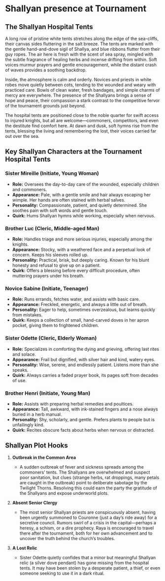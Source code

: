 # Shallyan presence at Tournament

## The Shallyan Hospital Tents

A long row of pristine white tents stretches along the edge of the sea-cliffs, their canvas sides fluttering in the salt breeze. The tents are marked with the gentle hand-and-dove sigil of Shallya, and blue ribbons flutter from their guy ropes. The air here is fresh with the scent of sea spray, mingled with the subtle fragrance of healing herbs and incense drifting from within. Soft voices murmur prayers and gentle encouragement, while the distant crash of waves provides a soothing backdrop.

Inside, the atmosphere is calm and orderly. Novices and priests in white robes move quietly between cots, tending to the wounded and weary with practiced care. Bowls of clean water, fresh bandages, and simple charms of mercy are everywhere. The presence of the Shallyans brings a sense of hope and peace, their compassion a stark contrast to the competitive fervor of the tournament grounds just beyond.

The hospital tents are positioned close to the noble quarter for swift access to injured knights, but all are welcome—commoners, competitors, and even the destitute find comfort here. At dawn and dusk, soft hymns rise from the tents, blessing the living and remembering the lost, their voices carried far out over the sea.

## Key Shallyan Characters at the Tournament Hospital Tents

### Sister Mireille (Initiate, Young Woman)

- **Role:** Oversees the day-to-day care of the wounded, especially children and commoners.
- **Appearance:** Pale, with a gentle smile and hair always escaping her wimple. Her hands are often stained with herbal salves.
- **Personality:** Compassionate, patient, and quietly determined. She soothes pain with soft words and gentle touch.
- **Quirk:** Hums Shallyan hymns while working, especially when nervous.

### Brother Luc (Cleric, Middle-aged Man)

- **Role:** Handles triage and more serious injuries, especially among the knights.
- **Appearance:** Stocky, with a weathered face and a perpetual look of concern. Keeps his sleeves rolled up.
- **Personality:** Practical, brisk, but deeply caring. Known for his blunt honesty and refusal to give up on a patient.
- **Quirk:** Offers a blessing before every difficult procedure, often muttering prayers under his breath.

### Novice Sabine (Initiate, Teenager)

- **Role:** Runs errands, fetches water, and assists with basic care.
- **Appearance:** Freckled, energetic, and always a little out of breath.
- **Personality:** Eager to help, sometimes overzealous, but learns quickly from mistakes.
- **Quirk:** Keeps a collection of small, hand-carved doves in her apron pocket, giving them to frightened children.

### Sister Odette (Cleric, Elderly Woman)

- **Role:** Specializes in comforting the dying and grieving, offering last rites and solace.
- **Appearance:** Frail but dignified, with silver hair and kind, watery eyes.
- **Personality:** Wise, serene, and endlessly patient. Listens more than she speaks.
- **Quirk:** Always carries a faded prayer book, its pages soft from decades of use.

### Brother Henri (Initiate, Young Man)

- **Role:** Assists with preparing herbal remedies and poultices.
- **Appearance:** Tall, awkward, with ink-stained fingers and a nose always buried in a herb manual.
- **Personality:** Shy, scholarly, and gentle. Prefers plants to people but is unfailingly kind.
- **Quirk:** Recites obscure facts about herbs when nervous or distracted.

## Shallyan Plot Hooks

1. **Outbreak in the Common Area**
   - A sudden outbreak of fever and sickness spreads among the commoners’ tents. The Shallyans are overwhelmed and suspect poor sanitation, but clues (strange herbs, rat droppings, many petals are caught in the outbreak) point to deliberate sabotage by the Twilight Thorns. Resolving this could earn the party the gratitude of the Shallyans and expose underworld plots.

2. **Absent Senior Clergy**
   - The most senior Shallyan priests are conspicuously absent, having been urgently summoned to Couronne (just a day’s ride away) for a secretive council. Rumors swirl of a crisis in the capital—perhaps a heresy, a schism, or a dire prophecy. Raya is encouraged to travel there after the tournament, both for her own advancement and to uncover the truth behind the church’s troubles.

3. **A Lost Relic**
   - Sister Odette quietly confides that a minor but meaningful Shallyan relic (a silver dove pendant) has gone missing from the hospital tents. It may have been stolen by a desperate patient, a thief, or even someone seeking to use it in a dark ritual.
